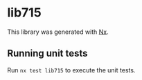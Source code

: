 # lib715

This library was generated with [Nx](https://nx.dev).

## Running unit tests

Run `nx test lib715` to execute the unit tests.
